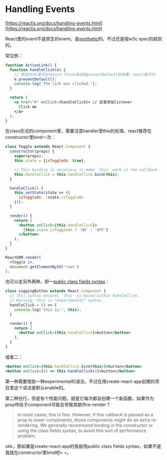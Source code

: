 # Handling Events

[https://reactjs.org/docs/handling-events.html](https://reactjs.org/docs/handling-events.html)

React里的event不是原生的event，是[synthetic](https://reactjs.org/docs/events.html)的，不过还是按w3c spec的规则的。

常见例：

```jsx
function ActionLink() {
  function handleClick(e) {
    // 原生html里可以return false来达到preventDefault的效果，react里不行
    e.preventDefault();
    console.log('The link was clicked.');
  }

  return (
    <a href="#" onClick={handleClick}> // 这里添加listener
      Click me
    </a>
  );
}
```

在class形式的component里，需要注意handler里this的处理。react推荐在constructor里bind一次：

```jsx
class Toggle extends React.Component {
  constructor(props) {
    super(props);
    this.state = {isToggleOn: true};

    // This binding is necessary to make `this` work in the callback
    this.handleClick = this.handleClick.bind(this);
  }

  handleClick() {
    this.setState(state => ({
      isToggleOn: !state.isToggleOn
    }));
  }

  render() {
    return (
      <button onClick={this.handleClick}>
        {this.state.isToggleOn ? 'ON' : 'OFF'}
      </button>
    );
  }
}

ReactDOM.render(
  <Toggle />,
  document.getElementById('root')
);
```

也可以走另外两种，即一[public class fields syntax](https://babeljs.io/docs/plugins/transform-class-properties/)：

```jsx
class LoggingButton extends React.Component {
  // This syntax ensures `this` is bound within handleClick.
  // Warning: this is *experimental* syntax.
  handleClick = () => {
    console.log('this is:', this);
  }

  render() {
    return (
      <button onClick={this.handleClick}>button</button>
    );
  }
}
```

或者二：

```jsx
<button onClick={this.handleClick.bind(this)}>button</button>
<button onClick={() => this.handleClick()}>button</button>
```

第一种需要借助一种experimental的语法，不过在用create-react-app创建的项目里这个语法是默认enable的。

第二种也行，但是有个性能问题，就是它每次都会创建一个新函数，如果作为prop传给子component可能会导致其额外re-render？

> In most cases, this is fine. However, if this callback is passed as a prop to lower components, those components might do an extra re-rendering. We generally recommend binding in the constructor or using the class fields syntax, to avoid this sort of performance problem.

okk，那如果是create-react-app的我就用public class fields syntax，如果不是我就在constructor里bind吧= =。

